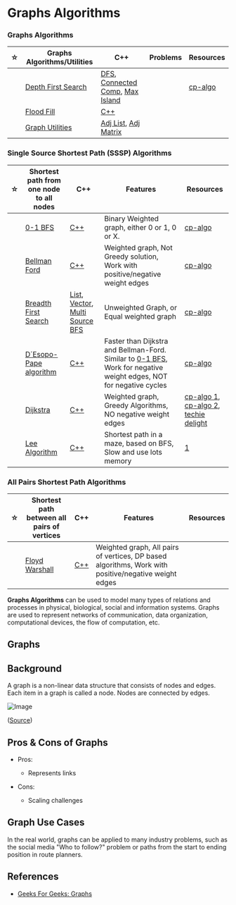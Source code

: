 # Graphs Algorithms

### Graphs Algorithms

| ☆   | Graphs Algorithms/Utilities                          | C++                                                                                                                                                          | Problems | Resources                                                          |
| --- | ---------------------------------------------------- | ------------------------------------------------------------------------------------------------------------------------------------------------------------ | -------- | ------------------------------------------------------------------ |
|     | [Depth First Search](./depth-first-search/README.md) | [DFS](./depth-first-search/dfs.cpp), [Connected Comp](./depth-first-search/connected-components.cpp), [Max Island](./depth-first-search/max-island-size.cpp) |          | [cp-algo](https://cp-algorithms.com/graph/depth-first-search.html) |
|     | [Flood Fill](./flood-fill/README.md)                 | [C++](./flood-fill/flood-fill.cpp)                                                                                                                           |          |                                                                    |
|     | [Graph Utilities](./graph-utilities/README.md)       | [Adj List](./graph-utilities/adjacency-list.cpp), [Adj Matrix](./graph-utilities/adjacency-matrix.cpp)                                                       |          |                                                                    |

### Single Source Shortest Path (SSSP) Algorithms

| ☆   | Shortest path from one node to all nodes                 | C++                                                                                                                                                           | Features                                                                      | Resources                                                                                                                                                                                                                        |
| --- | -------------------------------------------------------- | ------------------------------------------------------------------------------------------------------------------------------------------------------------- | ----------------------------------------------------------------------------- | -------------------------------------------------------------------------------------------------------------------------------------------------------------------------------------------------------------------------------- |
|     | [0-1 BFS](./0-1-bfs-binary/README.md)                    | [C++](./0-1-bfs-binary/bfs-binary.cpp)                                                                                                                        | Binary Weighted graph, either 0 or 1, 0 or X.                                 | [cp-algo](https://cp-algorithms.com/graph/01_bfs.html)                                                                                                                                                                           |
|     | [Bellman Ford](./bellman-ford/README.md)                 | [C++](./bellman-ford/bellman-ford.cpp)                                                                                                                        | Weighted graph, Not Greedy solution, Work with positive/negative weight edges | [cp-algo](https://cp-algorithms.com/graph/bellman_ford.html)                                                                                                                                                                     |
|     | [Breadth First Search](./breadth-first-search/README.md) | [List](./breadth-first-search/bfs-list.cpp), [Vector](./breadth-first-search/bfs-vector.cpp), [Multi Source BFS](./breadth-first-search/multi-source-bfs.cpp) | Unweighted Graph, or Equal weighted graph                                     | [cp-algo](https://cp-algorithms.com/graph/breadth-first-search.html)                                                                                                                                                             |
|     | [D´Esopo-Pape algorithm](./desopo-pape/README.md)        | [C++](./desopo-pape/desopo-pape.cpp)                                                                                                                          |   Faster than Dijkstra and Bellman-Ford. Similar to [0-1 BFS](./0-1-bfs-binary/README.md), Work for negative weight edges, NOT for negative cycles   | [cp-algo](https://cp-algorithms.com/graph/desopo_pape.html)                                                                                                                                                                      |
|     | [Dijkstra](./dijkstra/README.md)                         | [C++](./dijkstra/dijkstra.cpp)                                                                                                                                | Weighted graph, Greedy Algorithms, NO negative weight edges                   | [cp-algo 1](https://cp-algorithms.com/graph/dijkstra.html), [cp-algo 2](https://cp-algorithms.com/graph/dijkstra_sparse.html), [techie delight](https://www.techiedelight.com/single-source-shortest-paths-dijkstras-algorithm/) |
|     | [Lee Algorithm](./lee/README.md)                         | [C++](./lee/README.md/lee/README.md.cpp)                                                                                                                      | Shortest path in a maze, based on BFS, Slow and use lots memory                                                  | [1](https://www.techiedelight.com/lee-algorithm-shortest-path-in-a-maze/)                                                                                                                                                        |

### All Pairs Shortest Path Algorithms

| ☆   | Shortest path between all pairs of vertices            | C++                                                            | Features                                                                                             | Resources |
| --- | ------------------------------------------------------ | -------------------------------------------------------------- | ---------------------------------------------------------------------------------------------------- | --------- |
|     | [Floyd Warshall](./floyd-warshall-algorithm/README.md) | [C++](./floyd-warshall-algorithm/floyd-warshall-algorithm.cpp) | Weighted graph, All pairs of vertices, DP based algorithms, Work with positive/negative weight edges |           |

**Graphs Algorithms** can be used to model many types of relations and processes in physical, biological, social and information systems. Graphs are used to represent networks of communication, data organization, computational devices, the flow of computation, etc.

## Graphs

## Background

A graph is a non-linear data structure that consists of nodes and edges. Each item in a graph is called a node. Nodes are connected by edges.

![Image](https://www.geeksforgeeks.org/wp-content/uploads/undirectedgraph.png)

([Source](https://www.geeksforgeeks.org/graph-data-structure-and-algorithms/))

## Pros & Cons of Graphs

-   Pros:

    -   Represents links

-   Cons:

    -   Scaling challenges

## Graph Use Cases

In the real world, graphs can be applied to many industry problems, such as the social media "Who to follow?" problem or paths from the start to ending position in route planners.

## References

-   [Geeks For Geeks: Graphs](https://www.geeksforgeeks.org/graph-data-structure-and-algorithms/)

